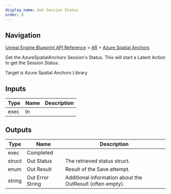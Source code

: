 ```yaml
---
display_name: Get Session Status
order: 8
---
```

## Navigation

[Unreal Engine Blueprint API Reference](https://dev.epicgames.com/documentation/en-us/unreal-engine/BlueprintAPI) > [AR](https://dev.epicgames.com/documentation/en-us/unreal-engine/BlueprintAPI/AR) > [Azure Spatial Anchors](https://dev.epicgames.com/documentation/en-us/unreal-engine/BlueprintAPI/AR/AzureSpatialAnchors)

Get the AzureSpatialAnchors Session's Status.
This will start a Latent Action to get the Session Status.

Target is Azure Spatial Anchors Library

## Inputs

| Type | Name | Description |
| --- | --- | --- |
| exec | In |  |

## Outputs

| Type | Name | Description |
| --- | --- | --- |
| exec | Completed |  |
| struct | Out Status | The retrieved status struct. |
| enum | Out Result | Result of the Save attempt. |
| string | Out Error String | Additional information about the OutResult (often empty). |
